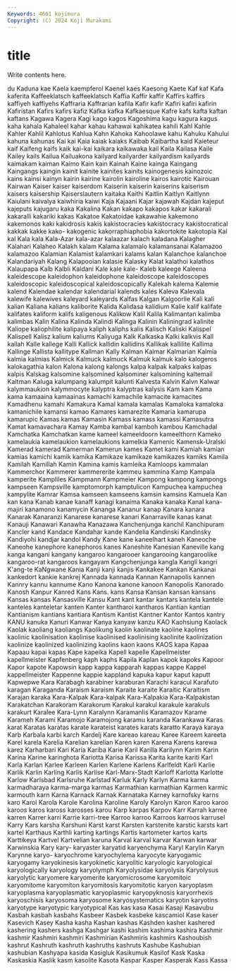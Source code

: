 ```yaml
---
Keywords: 4661 kojimura
Copyright: (C) 2024 Koji Murakami
---
```


# title

Write contents here.



du
Kaduna kae Kaela kaempferol Kaenel kaes Kaesong Kaete Kaf kaf
Kafa kaferita Kaffeeklatsch kaffeeklatsch Kaffia Kaffir kaffir Kaffirs kaffirs kaffiyeh
kaffiyehs Kaffraria Kaffrarian kafila Kafir kafir Kafiri kafiri kafirin Kafiristan
Kafirs kafirs kafiz Kafka kafka Kafkaesque Kafre kafs kafta kaftan
kaftans Kagawa Kagera Kagi kago kagos Kagoshima kagu kagura kagus
kaha kahala Kahaleel kahar kahau kahawai kahikatea kahili Kahl Kahle
Kahler Kahlil Kahlotus Kahlua Kahn Kahoka Kahoolawe kahu Kahuku Kahului
kahuna kahunas Kai kai Kaia kaiak kaiaks Kaibab Kaibartha kaid
Kaieteur kaif Kaifeng kaifs kaik kai-kai kaikara kaikawaka kail Kaila
Kailasa Kaile Kailey kails Kailua Kailuakona kailyard kailyarder kailyardism kailyards
kaimakam kaiman Kaimo Kain kain Kainah Kaine kainga Kaingang Kaingangs
kaingin kainit kainite kainites kainits kainogenesis kainozoic kains kainsi kainyn
kairin kairine kairolin kairoline kairos kairotic Kairouan Kairwan Kaiser kaiser
kaiserdom Kaiserin kaiserin kaiserins kaiserism kaisers kaisership Kaiserslautern kaitaka Kaithi
Kaitlin Kaitlyn Kaitlynn Kaiulani kaivalya kaiwhiria kaiwi Kaja Kajaani Kajar
kajawah Kajdan kajeput kajeputs kajugaru kaka Kakalina Kakan kakapo kakapos
kakar kakarali kakaralli kakariki kakas Kakatoe Kakatoidae kakawahie kakemono kakemonos
kaki kakidrosis kakis kakistocracies kakistocracy kakistocratical kakkak kakke kako- kakogenic
kakorraphiaphobia kakortokite kakotopia Kal kal Kala kala Kala-Azar kala-azar kalaazar
kalach kaladana Kalagher Kalahari Kalaheo Kalakh kalam Kalama kalamalo kalamansanai
Kalamazoo kalamazoo Kalamian Kalamist kalamkari kalams kalan Kalanchoe kalanchoe Kalandariyah
Kalang Kalapooian kalasie Kalasky Kalat kalathoi kalathos Kalaupapa Kalb Kalbli
Kaldani Kale kale kale- Kaleb kaleege Kaleena kaleidescope kaleidophon kaleidophone
kaleidoscope kaleidoscopes kaleidoscopic kaleidoscopical kaleidoscopically Kalekah kalema Kalemie kalend Kalendae
kalendar kalendarial kalends kales Kaleva Kalevala kalewife kalewives kaleyard kaleyards
Kalfas Kalgan Kalgoorlie Kali kali kalian Kaliana kalians kaliborite Kalida
Kalidasa kalidium Kalie kalif kalifate kalifates kaliform kalifs kaligenous Kalikow
Kalil Kalila Kalimantan kalimba kalimbas Kalin Kalina Kalinda Kalindi Kalinga
Kalinin Kaliningrad kalinite Kaliope kaliophilite kalipaya kaliph kaliphs kalis Kalisch
Kaliski Kalispel Kalispell Kalisz kalium kaliums Kaliyuga Kalk Kalkaska Kalki
kalkvis Kall kallah Kalle kallege Kalli Kallick kallidin kallidins Kallikak
kallilite Kallima Kallinge Kallista kallitype Kallman Kally Kalman Kalmar Kalmarian
Kalmia kalmia kalmias Kalmick Kalmuck kalmuck Kalmuk kalmuk kalo kalogeros
kalokagathia kalon Kalona kalong kalongs kalpa kalpak kalpaks kalpas kalpis
Kalskag kalsomine kalsomined kalsominer kalsomining kaltemail Kaltman Kaluga kalumpang kalumpit
kalunti Kalvesta Kalvin Kalvn Kalwar kalymmaukion kalymmocyte kalyptra kalyptras kalysis
Kam kam Kama kama kamaaina kamaainas kamachi kamachile kamacite kamacites
Kamadhenu kamahi Kamakura Kamal kamala kamalas Kamaloka kamaloka kamanichile kamansi
kamao Kamares kamarezite Kamaria kamarupa kamarupic Kamas kamas Kamasin Kamass
kamass kamassi Kamasutra Kamat kamavachara Kamay Kamba kambal kamboh kambou
Kamchadal Kamchatka Kamchatkan kame kameel kameeldoorn kameelthorn Kameko kamelaukia kamelaukion
kamelaukions kamelkia Kamenic Kamensk-Uralski Kamerad kamerad Kamerman Kamerun kames Kamet
kami Kamiah kamian kamias kamichi kamik kamika Kamikaze kamikaze kamikazes
kamiks Kamila Kamilah Kamillah Kamin Kamina kamis kamleika Kamloops kammalan
Kammerchor Kammerer kammererite kammeu kammina Kamp Kampala kamperite Kampliles Kampmann
Kampmeier Kampong kampong kampongs kampseen Kampsville kamptomorph kamptulicon Kampuchea kampuchea
kampylite Kamrar Kamsa kamseen kamseens kamsin kamsins Kamuela Kan kan
kana Kanab kanae kanaff kanagi kanaima Kanaka kanaka Kanal kana-majiri
kanamono kanamycin Kananga Kananur kanap Kanara kanara Kanarak Kanaranzi Kanarese
kanarese kanari Kanarraville kanas kanat Kanauji Kanawari Kanawha Kanazawa Kanchenjunga
kanchil Kanchipuram Kancler kand Kandace Kandahar kande Kandelia Kandinski Kandinsky
Kandiyohi kandjar kandol Kandy Kane kane kaneelhart kaneh Kaneoche Kaneohe
kanephore kanephoros kanes Kaneshite Kanesian Kaneville kang kanga kangani kangany
kangaroo kangarooer kangarooing kangaroolike kangaroo-rat kangaroos kangayam Kangchenjunga kangla Kangli
kangri K'ang-te KaNgwane Kania Kanji kanji kanjis Kankakee Kankan Kankanai
kankedort kankie kankrej Kannada kannada Kannan Kannapolis kannen Kannry kannu
kannume Kano Kanona kanone kanoon Kanopolis Kanorado Kanosh Kanpur Kanred
Kans Kans. kans Kansa Kansan kansan kansans Kansas kansas Kansasville
Kansu Kant kant kantar kantars kantela kantele kanteles kanteletar kanten
Kanter kantharoi kantharos Kantian kantian Kantianism kantians kantiara Kantism Kantist
Kantner Kantor Kantos kantry KANU kanuka Kanuri Kanwar Kanya kanyaw
kanzu KAO Kaohsiung Kaolack Kaolak kaoliang kaoliangs Kaolikung kaolin kaolinate
kaoline kaolines kaolinic kaolinisation kaolinise kaolinised kaolinising kaolinite kaolinization kaolinize
kaolinized kaolinizing kaolins kaon kaons KAOS kapa Kapaa Kapaau kapai
kapas Kape kapeika Kapell kapelle Kapellmeister kapellmeister Kapfenberg kaph kaphs
Kapila Kaplan kapok kapoks Kapoor Kapor kapote Kapowsin kapp kappa
kapparah kappas kappe Kappel kappellmeister Kappenne kappie kappland kapuka kapur
kaput kaputt Kapwepwe Kara Karabagh karabiner karaburan Karachi karacul Karafuto
karagan Karaganda Karaism karaism Karaite karaite Karaitic Karaitism Karajan karaka
Kara-Kalpak Kara-kalpak Kara-Kalpakia Kara-Kalpakistan Karakatchan Karakoram Karakorum Karakul karakul karakule
karakuls karakurt Karalee Kara-Lynn Karalynn Karamanlis Karamazov Karame Karameh Karami
Karamojo Karamojong karamu karanda Karankawa Karas karat Karatas karatas karate
karateist karates karats karatto Karaya karaya Karb Karbala karbi karch
Kardelj Kare kareao kareau Karee Kareem kareeta Karel karela Karelia
Karelian karelian Karen karen Karena Karens karewa karez Karharbari Kari
Karia Kariba Karie Karil Karilla Karilynn Karim Karin Karina Karine
karinghota Kariotta Karisa Karissa Karita karite kariti Karl Karla Karlan
Karlee Karleen Karlen Karlene Karlens Karlfeldt Karli Karlie Karlik Karlin
Karling Karlis Karlise Karl-Marx-Stadt Karloff Karlotta Karlotte Karlow Karlsbad Karlsruhe
Karlstad Karluk Karly Karlyn Karma karma karmadharaya karma-marga karmas Karmathian
karmathian Karmen karmic karmouth karn Karna Karnack Karnak Karnataka Karney
karnofsky karns karo Karol Karola Karole Karolina Karoline Karoly Karolyn
Karon Karoo karoo karoos karos kaross karosses karou Karp karpas
Karpov Karr Karrah karree karren Karrer karri Karrie karri-tree Karroo
karroo Karroos karroos karrusel Karry Kars karsha Karshuni Karst karst
Karsten karstenite karstic karsts kart kartel Karthaus Karthli karting kartings
Kartis kartometer kartos karts Karttikeya Kartvel Kartvelian karuna Karval karval
karvar Karwan karwar Karwinskia Kary kary- karyaster karyatid karyenchyma Karyl
Karylin Karyn Karynne karyo- karyochrome karyochylema karyocyte karyogamic karyogamy karyokinesis
karyokinetic karyolitic karyologic karyological karyologically karyology karyolymph Karyolysidae karyolysis Karyolysus
karyolytic karyomere karyomerite karyomicrosome karyomitoic karyomitome karyomiton karyomitosis karyomitotic karyon
karyoplasm karyoplasma karyoplasmatic karyoplasmic karyopyknosis karyorrhexis karyoschisis karyosoma karyosome karyosystematics
karyotin karyotins karyotype karyotypic karyotypical Kas kas kasa Kasai Kasaji
Kasavubu Kasbah kasbah kasbahs Kasbeer Kasbek kasbeke kascamiol Kase kaser
Kasevich Kasey Kasha kasha Kashan kashas Kashden kasher kashered kashering
kashers kashga Kashgar kashi kashim kashima kashira Kashmir kashmir Kashmiri
kashmiri Kashmirian Kashmiris kashmirs Kashoubish kashrut Kashruth kashruth kashruths kashruts
Kashube Kashubian kashubian Kashyapa kasida Kasigluk Kasikumuk Kasilof Kask Kaska
Kaskaskia Kaslik kasm kasolite Kasota Kaspar Kasper Kasperak Kass Kassa
